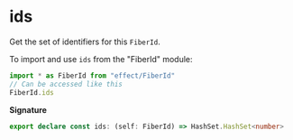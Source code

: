 # ids

Get the set of identifiers for this `FiberId`.

To import and use `ids` from the "FiberId" module:

```ts
import * as FiberId from "effect/FiberId"
// Can be accessed like this
FiberId.ids
```

**Signature**

```ts
export declare const ids: (self: FiberId) => HashSet.HashSet<number>
```
